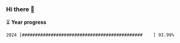 ### Hi there :wave:

:hourglass_flowing_sand: **Year progress**

```txt
2024 [##############################################    ] 93.99%
```
